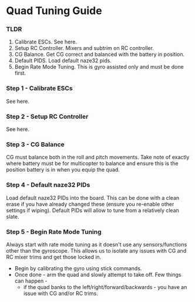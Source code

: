 # Quad Tuning Guide

### TLDR

1. Calibrate ESCs. See here.
2. Setup RC Controller. Mixers and subtrim on RC controller.
3. CG Balance. Get CG correct and balanced with the battery in position.
4. Default PIDS. Load default naze32 pids. 
5. Begin Rate Mode Tuning. This is gyro assisted only and must be done first.

### Step 1 - Calibrate ESCs

See here.

### Step 2 - Setup RC Controller

See here.

### Step 3 - CG Balance

CG must balance both in the roll and pitch movements. Take note of exactly where battery must be for multicopter to balance and ensure this is the position battery is in when you equip the quad.

### Step 4 - Default naze32 PIDs

Load default naze32 PIDs into the board. This can be done with a clean erase if you have already changed these (ensure you re-enable other settings if wiping). Default PIDs will allow to tune from a relatively clean slate.

### Step 5 - Begin Rate Mode Tuning

Always start with rate mode tuning as it doesn't use any sensors/functions other than the gyroscope. This allows us to isolate any issues with CG and RC mixer trims and get those locked in. 
  - Begin by calibrating the gyro using stick commands. 
  - Once done - arm the quad and slowly attempt to take off. Few things can happen -
    - if the quad banks to the left/right/forward/backwards - you have an issue with CG and/or RC trims.


